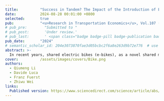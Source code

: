 ```yaml
---
title:          "Success in Tandem? The Impact of the Introduction of E-Bike Sharing on Bike Sharing Usage"
date:           2024-08-28 00:01:00 +0800
selected:       true
pub:            "<u>Research in Transportation Economics</u>, Vol.107 (August 2024)"
# pub_pre:        "Submitted to "
# pub_post:       'Under review.'
# pub_last:       ' <span class="badge badge-pill badge-publication badge-success">Spotlight</span>'
pub_date:       "2024"
# semantic_scholar_id: 204e3073870fae3d05bcbc2f6a8e263d9b72e776  # use this to retrieve citation count
abstract: >-
  In recent years, shared electric bikes (e-bikes), as a novel shared micro-mobility mode, have experienced a significant increase in popularity. Yet, there is still limited evidence on whether the two forms of micro-mobility act as complements or substitutes. By exploring the effects of the entry of shared e-bikes on bike-sharing and overall shared cycling usage, this paper aims to explore the role of e-bikes in sustainable transportation solutions. The paper combines nearest-neighbour matching and a difference-in-differences event study with bi-monthly panel data of conventional bike-sharing and e-bike-sharing trips from 2020 to 2021. Results suggest that the effect of e-bike-share on bike-sharing at the grid level shifted from an initial complementary effect to a later substitution effect, ultimately resulting in a 22.6% reduction in bike-sharing usage and a 65.9% increase in overall shared cycling usage. The introduction of shared e-bikes simultaneously attracted new user groups and reduced existing barriers to using conventional bikes. With growing market saturation, any further expansion is found to have come to the detriment of the incumbent technology, i.e. the conventional pedal bike. Although shared e-bikes ultimately replaced part of shared bikes, they have increased the overall use of micro-mobility tools, contributing to the popularization of sustainable transportation.
cover:          /assets/images/covers/Bike.png
authors:
  - Qiumeng Li
  - Davide Luca
  - Franz Fuerst
  - Zhiwu Wei
links:
  Published version: https://www.sciencedirect.com/science/article/abs/pii/S0739885924000714?via%3Dihub
---
```

